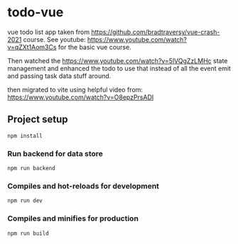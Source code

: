 # todo-vue

vue todo list app taken from https://github.com/bradtraversy/vue-crash-2021 course.
See youtube: https://www.youtube.com/watch?v=qZXt1Aom3Cs for the basic vue
course.

Then watched the https://www.youtube.com/watch?v=5lVQgZzLMHc state management
and enhanced the todo to use that instead of all the event emit and passing
task data stuff around.

then migrated to vite using helpful video from: https://www.youtube.com/watch?v=O8epzPrsADI

## Project setup
```
npm install
```

### Run backend for data store
```
npm run backend
```

### Compiles and hot-reloads for development
```
npm run dev
```

### Compiles and minifies for production
```
npm run build
```

